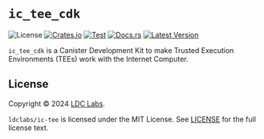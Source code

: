 # `ic_tee_cdk`
![License](https://img.shields.io/crates/l/ic_tee_cdk.svg)
[![Crates.io](https://img.shields.io/crates/d/ic_tee_cdk.svg)](https://crates.io/crates/ic_tee_cdk)
[![Test](https://github.com/ldclabs/ic-tee/actions/workflows/test.yml/badge.svg)](https://github.com/ldclabs/ic-tee/actions/workflows/test.yml)
[![Docs.rs](https://img.shields.io/docsrs/ic_tee_cdk?label=docs.rs)](https://docs.rs/ic_tee_cdk)
[![Latest Version](https://img.shields.io/crates/v/ic_tee_cdk.svg)](https://crates.io/crates/ic_tee_cdk)

`ic_tee_cdk` is a Canister Development Kit to make Trusted Execution Environments (TEEs) work with the Internet Computer.

## License
Copyright © 2024 [LDC Labs](https://github.com/ldclabs).

`ldclabs/ic-tee` is licensed under the MIT License. See [LICENSE](../../LICENSE-MIT) for the full license text.